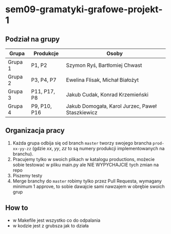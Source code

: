 # sem09-gramatyki-grafowe-projekt-1

## Podział na grupy

| Grupa | Produkcje | Osoby |
| --- | --- | --- |
| Grupa 1 | P1, P2 | Szymon Ryś, Bartłomiej Chwast |
| Grupa 2 | P3, P4, P7 | Ewelina Flisak, Michał Białożyt |
| Grupa 3 | P11, P17, P8 | Jakub Cudak, Konrad Krzemieński |
| Grupa 4 | P9, P10, P16 | Jakub Domogała, Karol Jurzec, Paweł Staszkiewicz |

## Organizacja pracy

1. Każda grupa odbija się od branch `master` tworzy swojego brancha `prod-xx-yy-zz` (gdzie _xx_, _yy_, _zz_ to są numery produkcji implementowanych na branchu).
2. Pracujemy tylko w swoich plikach w katalogu productions, możecie sobie testować w pliku main.py ale NIE WYPYCHAJCIE tych zmian na repo
3. Piszemy testy
4. Merge branchy do `master` robimy tylko przez Pull Requesta, wymagany minimum 1 approve, to sobie dawajcie sami nawzajem w obrębie swoich grup

## How to

- w Makefile jest wszystko co do odpalania
- w kodzie jest z grubsza jak to działa
